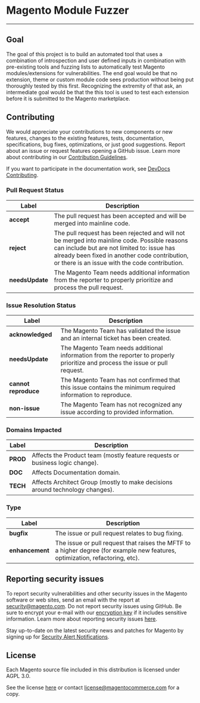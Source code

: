 # Magento Module Fuzzer

----

## Goal

The goal of this project is to build an automated tool that uses a combination of introspection and user defined inputs in combination with pre-existing tools and fuzzing lists to automatically test Magento modules/extensions for vulnerabilities. The end goal would be that no extension, theme or custom module code sees production without being put thoroughly tested by this first. Recognizing the extremity of that ask, an intermediate goal would be that the this tool is used to test each extension before it is submitted to the Magento marketplace.


## Contributing

We would appreciate your contributions to new components or new features, changes to the existing features, tests, documentation, specifications, bug fixes, optimizations, or just good suggestions.
Report about an issue or request features opening a GitHub issue.
Learn more about contributing in our [Contribution Guidelines](.github/CONTRIBUTING.md).

If you want to participate in the documentation work, see [DevDocs Contributing](https://github.com/magento/devdocs/blob/master/.github/CONTRIBUTING.md).

### Pull Request Status

| Label           | Description                                                                                                                                                                                                                                    |
| --------------- | ---------------------------------------------------------------------------------------------------------------------------------------------------------------------------------------------------------------------------------------------- |
| **accept**      | The pull request has been accepted and will be merged into mainline code.                                                                                                                                                                      |
| **reject**      | The pull request has been rejected and will not be merged into mainline code. Possible reasons can include but are not limited to: issue has already been fixed in another code contribution, or there is an issue with the code contribution. |
| **needsUpdate** | The Magento Team needs additional information from the reporter to properly prioritize and process the pull request.                                                                                                                           |

### Issue Resolution Status

| Label                | Description                                                                                                                   |
| -------------------- | ----------------------------------------------------------------------------------------------------------------------------- |
| **acknowledged**     | The Magento Team has validated the issue and an internal ticket has been created.                                             |
| **needsUpdate**      | The Magento Team needs additional information from the reporter to properly prioritize and process the issue or pull request. |
| **cannot reproduce** | The Magento Team has not confirmed that this issue contains the minimum required information to reproduce.                    |
| **non-issue**        | The Magento Team has not recognized any issue according to provided information.                                              |

### Domains Impacted

| Label    | Description                                                                   |
| -------- | ----------------------------------------------------------------------------- |
| **PROD** | Affects the Product team (mostly feature requests or business logic change).  |
| **DOC**  | Affects Documentation domain.                                                 |
| **TECH** | Affects Architect Group (mostly to make decisions around technology changes). |

### Type

| Label           | Description                                                                                                                   |
| --------------- | ----------------------------------------------------------------------------------------------------------------------------- |
| **bugfix**      | The issue or pull request relates to bug fixing.                                                                              |
| **enhancement** | The issue or pull request that raises the MFTF to a higher degree (for example new features, optimization, refactoring, etc). |



## Reporting security issues

To report security vulnerabilities and other security issues in the Magento software or web sites, send an email with the report at [security@magento.com](mailto:security@magento.com).
Do not report security issues using GitHub.
Be sure to encrypt your e-mail with our [encryption key](https://info2.magento.com/rs/magentoenterprise/images/security_at_magento.asc) if it includes sensitive information.
Learn more about reporting security issues [here](https://magento.com/security/reporting-magento-security-issue).

Stay up-to-date on the latest security news and patches for Magento by signing up for [Security Alert Notifications](https://magento.com/security/sign-up).

## License

Each Magento source file included in this distribution is licensed under AGPL 3.0.

See the license [here](LICENSE_AGPL3.txt) or contact [license@magentocommerce.com](mailto:license@magentocommerce.com) for a copy.
